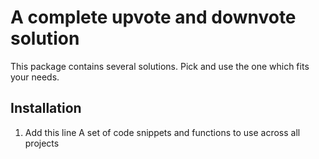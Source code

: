 # A complete upvote and downvote solution

This package contains several solutions. Pick and use the one which fits your needs.


## Installation

1. Add this line
A set of code snippets and functions to use across all projects
